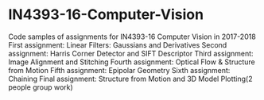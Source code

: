 # IN4393-16-Computer-Vision
Code samples of assignments for IN4393-16 Computer Vision in 2017-2018
First assignment: Linear Filters: Gaussians and Derivatives
Second assignment: Harris Corner Detector and SIFT Descriptor
Third assignment: Image Alignment and Stitching
Fourth assignment: Optical Flow & Structure from Motion
Fifth assignment: Epipolar Geometry
Sixth assignment: Chaining
Final assignment: Structure from Motion and 3D Model Plotting(2 people group work)
